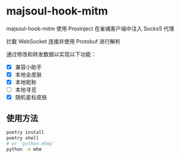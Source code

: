 # majsoul-hook-mitm

majsoul-hook-mitm 使用 Proxinject 在雀魂客户端中注入 Socks5 代理

拦截 WebSocket 连接并使用 Protobuf 进行解析

通过修改和转发数据以实现以下功能：

- [x] 兼容小助手
- [x] 本地全皮肤
- [x] 本地昵称
- [ ] 本地寻觅
- [x] 随机星标皮肤

## 使用方法

```bash
poetry install
poetry shell
# or `python mhmp`
python -m mhm
```
